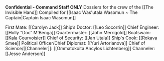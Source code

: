 **Confidential - Command Staff ONLY**
Dossiers for the crew of the [[The Invisible Hand]]
Compiled for [[Isaac Was'utala Wasomun ~ The Captain|Captain Isaac Wasomun]]

First Mate: [[Carolyn Jack]]
Ship’s Doctor: [[Leo Socorrin]]
Chief Engineer: [[Holly “Doc” M’Benga]]
Quartermaster: [[John Merrigold]]
Boatswain: [[Kala Courvoisier]]
Chief of Security: [[Jan Utala]]
Ship's Cook: [[Rokava Smee]]
Political Officer/Chief Diplomat: [[Yuri Artorianova]]
Chief of Science/[[Channeler]]: [[Ommatokoita Ancylos Lichtenberg]]
Channeler: [[Jesse Anderson]]
